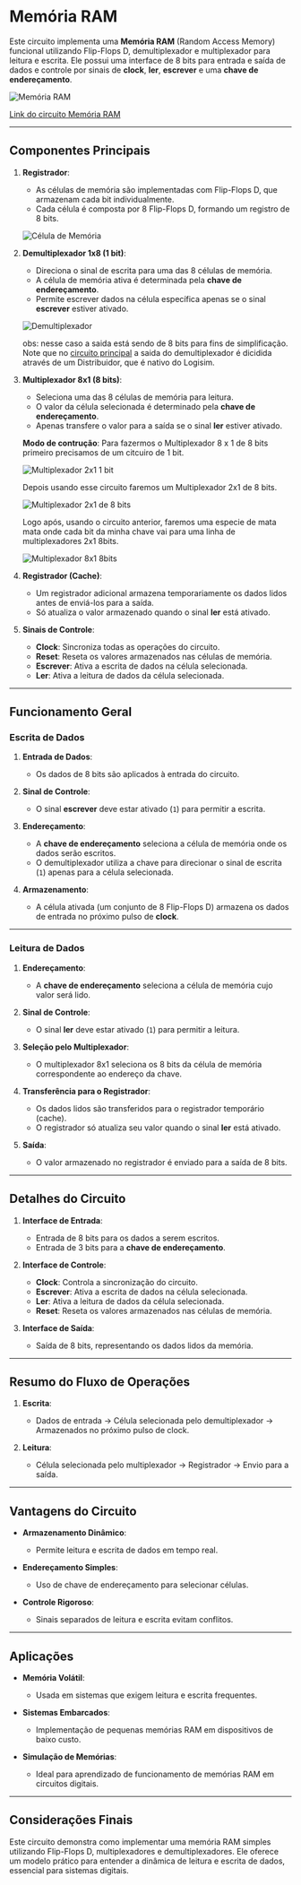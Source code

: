# Memória RAM 
Este circuito implementa uma **Memória RAM** (Random Access Memory) funcional utilizando Flip-Flops D, demultiplexador e multiplexador para leitura e escrita. Ele possui uma interface de 8 bits para entrada e saída de dados e controle por sinais de **clock**, **ler**, **escrever** e uma **chave de endereçamento**.

![Memória RAM](./imagens/MEMORIA_RAM.png)

[Link do circuito Memória RAM](./6-Memoria-RAM.circ)

---

## **Componentes Principais**

1. **Registrador**:
   - As células de memória são implementadas com Flip-Flops D, que armazenam cada bit individualmente.
   - Cada célula é composta por 8 Flip-Flops D, formando um registro de 8 bits.

   ![Célula de Memória](./imagens/CELULA_MEMORIA.png)

2. **Demultiplexador 1x8 (1 bit)**:
   - Direciona o sinal de escrita para uma das 8 células de memória.
   - A célula de memória ativa é determinada pela **chave de endereçamento**.
   - Permite escrever dados na célula específica apenas se o sinal **escrever** estiver ativado.

   ![Demultiplexador](./imagens/DEMULTIPLEXADOR.png)

   obs: nesse caso a saida está sendo de 8 bits para fins de simplificação. Note que no [circuito principal](#memória-ram) a saida do demultiplexador é dicidida através de um Distribuidor, que é nativo do Logisim.

3. **Multiplexador 8x1 (8 bits)**:
   - Seleciona uma das 8 células de memória para leitura.
   - O valor da célula selecionada é determinado pela **chave de endereçamento**.
   - Apenas transfere o valor para a saída se o sinal **ler** estiver ativado.

   **Modo de contrução**: Para fazermos o Multiplexador 8 x 1 de 8 bits primeiro precisamos de um citcuiro de 1 bit.

   ![Multiplexador 2x1 1 bit](./imagens/MULPLEXADOR_2x1_1bit.png)

   Depois usando esse circuito faremos um Multiplexador 2x1 de 8 bits.

    ![Multiplexador 2x1 de 8 bits](./imagens/MULTIPLEXADOR_2x1_8BITS.png)

    Logo após, usando o circuito anterior, faremos uma especie de mata mata onde cada bit da minha chave vai para uma linha de multiplexadores 2x1 8bits.

    ![Multiplexador 8x1 8bits](./imagens/MULTIPLEXADOR_8x1_8bits.png)


4. **Registrador (Cache)**:
   - Um registrador adicional armazena temporariamente os dados lidos antes de enviá-los para a saída.
   - Só atualiza o valor armazenado quando o sinal **ler** está ativado.

5. **Sinais de Controle**:
   - **Clock**: Sincroniza todas as operações do circuito.
   - **Reset**: Reseta os valores armazenados nas células de memória.
   - **Escrever**: Ativa a escrita de dados na célula selecionada.
   - **Ler**: Ativa a leitura de dados da célula selecionada.

---

## **Funcionamento Geral**

### **Escrita de Dados**

1. **Entrada de Dados**:
   - Os dados de 8 bits são aplicados à entrada do circuito.

2. **Sinal de Controle**:
   - O sinal **escrever** deve estar ativado (`1`) para permitir a escrita.

3. **Endereçamento**:
   - A **chave de endereçamento** seleciona a célula de memória onde os dados serão escritos.
   - O demultiplexador utiliza a chave para direcionar o sinal de escrita (`1`) apenas para a célula selecionada.

4. **Armazenamento**:
   - A célula ativada (um conjunto de 8 Flip-Flops D) armazena os dados de entrada no próximo pulso de **clock**.

---

### **Leitura de Dados**

1. **Endereçamento**:
   - A **chave de endereçamento** seleciona a célula de memória cujo valor será lido.

2. **Sinal de Controle**:
   - O sinal **ler** deve estar ativado (`1`) para permitir a leitura.

3. **Seleção pelo Multiplexador**:
   - O multiplexador 8x1 seleciona os 8 bits da célula de memória correspondente ao endereço da chave.

4. **Transferência para o Registrador**:
   - Os dados lidos são transferidos para o registrador temporário (cache).
   - O registrador só atualiza seu valor quando o sinal **ler** está ativado.

5. **Saída**:
   - O valor armazenado no registrador é enviado para a saída de 8 bits.

---

## **Detalhes do Circuito**

1. **Interface de Entrada**:
   - Entrada de 8 bits para os dados a serem escritos.
   - Entrada de 3 bits para a **chave de endereçamento**.

2. **Interface de Controle**:
   - **Clock**: Controla a sincronização do circuito.
   - **Escrever**: Ativa a escrita de dados na célula selecionada.
   - **Ler**: Ativa a leitura de dados da célula selecionada.
   - **Reset**: Reseta os valores armazenados nas células de memória.

3. **Interface de Saída**:
   - Saída de 8 bits, representando os dados lidos da memória.

---

## **Resumo do Fluxo de Operações**

1. **Escrita**:
   - Dados de entrada -> Célula selecionada pelo demultiplexador -> Armazenados no próximo pulso de clock.

2. **Leitura**:
   - Célula selecionada pelo multiplexador -> Registrador -> Envio para a saída.

---

## **Vantagens do Circuito**

- **Armazenamento Dinâmico**:
  - Permite leitura e escrita de dados em tempo real.
  
- **Endereçamento Simples**:
  - Uso de chave de endereçamento para selecionar células.

- **Controle Rigoroso**:
  - Sinais separados de leitura e escrita evitam conflitos.

---

## **Aplicações**

- **Memória Volátil**:
  - Usada em sistemas que exigem leitura e escrita frequentes.
  
- **Sistemas Embarcados**:
  - Implementação de pequenas memórias RAM em dispositivos de baixo custo.

- **Simulação de Memórias**:
  - Ideal para aprendizado de funcionamento de memórias RAM em circuitos digitais.

---

## **Considerações Finais**

Este circuito demonstra como implementar uma memória RAM simples utilizando Flip-Flops D, multiplexadores e demultiplexadores. Ele oferece um modelo prático para entender a dinâmica de leitura e escrita de dados, essencial para sistemas digitais.
